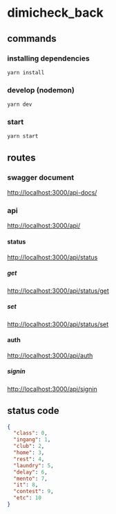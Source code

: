 # dimicheck_back

## commands

### installing dependencies
```console
yarn install
```

### develop (nodemon)
```console
yarn dev
```

### start
```console
yarn start
```

## routes

### swagger document
<http://localhost:3000/api-docs/>

### api
<http://localhost:3000/api/>

#### status
<http://localhost:3000/api/status>

##### get
<http://localhost:3000/api/status/get>

##### set
<http://localhost:3000/api/status/set>

#### auth
<http://localhost:3000/api/auth>

##### signin
<http://localhost:3000/api/signin>

## status code
```json
{
  "class": 0,
  "ingang": 1,
  "club": 2,
  "home": 3,
  "rest": 4,
  "laundry": 5,
  "delay": 6,
  "mento": 7,
  "it": 8,
  "contest": 9,
  "etc": 10
}
```
